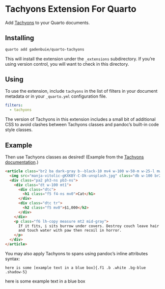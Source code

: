 # Tachyons Extension For Quarto


Add [Tachyons](https://tachyons.io/) to your Quarto documents.

## Installing

``` bash
quarto add gadenbuie/quarto-tachyons
```

This will install the extension under the `_extensions` subdirectory. If
you’re using version control, you will want to check in this directory.

## Using

To use the extension, include `tachyons` in the list of filters in your
document metadata or in your `_quarto.yml` configuration file.

``` yaml
filters:
  - tachyons
```

The version of Tachyons in this extension includes a small bit of
additional CSS to avoid clashes between Tachyons classes and pandoc’s
built-in code style classes.

## Example

Then use Tachyons classes as desired! (Example from the [Tachyons
documentation](https://tachyons.io/components/cards/product-card/index.html).)

``` html
<article class="br2 ba dark-gray b--black-10 mv4 w-100 w-50-m w-25-l mw5 center">
  <img src="manja-vitolic-gKXKBY-C-Dk-unsplash.jpg" class="db w-100 br2 br--top" alt="Photo of a kitten looking menacing.">
  <div class="pa2 ph3-ns pb3-ns">
    <div class="dt w-100 mt1">
      <div class="dtc">
        <h1 class="f5 f4-ns mv0">Cat</h1>
      </div>
      <div class="dtc tr">
        <h2 class="f5 mv0">$1,000</h2>
      </div>
    </div>
    <p class="f6 lh-copy measure mt2 mid-gray">
      If it fits, i sits burrow under covers. Destroy couch leave hair everywhere,
      and touch water with paw then recoil in horror.
    </p>
  </div>
</article>
```

You may also apply Tachyons to spans using pandoc’s inline attributes
syntax:


    here is some [example text in a blue box]{.f1 .b .white .bg-blue .shadow-5}

here is some <span class="f1 b white bg-blue shadow-5">example text in a
blue box</span>
